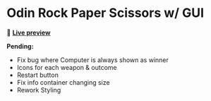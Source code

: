 # Odin Rock Paper Scissors w/ GUI

👾 [**Live preview**](https://dostendite.github.io/odin-rock-paper-scissors/)

**Pending:** 
- Fix bug where Computer is always shown as winner
- Icons for each weapon & outcome
- Restart button
- Fix info container changing size
- Rework Styling
